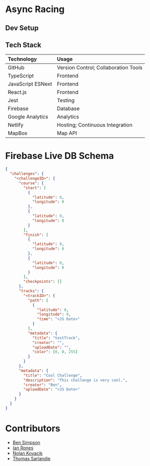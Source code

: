 # Async Racing

<!-- Add description of app here. -->

## Dev Setup

<!-- Introduce the step-by-step guide to set up and contribute to the project. -->

## Tech Stack

| Technology        | Usage                                |
| :---------------- | :----------------------------------- |
| GitHub            | Version Control; Collaboration Tools |
| TypeScript        | Frontend                             |
| JavaScript ESNext | Frontend                             |
| React.js          | Frontend                             |
| Jest              | Testing                              |
| Firebase          | Database                             |
| Google Analytics  | Analytics                            |
| Netlify           | Hosting; Continuous Integration      |
| MapBox            | Map API                              |

# Firebase Live DB Schema

```json
{
  "challenges": {
    "<challengeID>": {
      "course": {
        "start": [
          {
            "latitude": 0,
            "longitude": 0
          },
          {
            "latitude": 0,
            "longitude": 0
          }
        ],
        "finish": [
          {
            "latitude": 0,
            "longitude": 0
          },
          {
            "latitude": 0,
            "longitude": 0
          }
        ],
        "checkpoints": []
      },
      "tracks": {
        "<trackID>": {
          "path": [
            {
              "latitude": 0,
              "longitude": 0,
              "time": "<JS Date>"
            }
          ],
          "metadata": {
            "title": "testTrack",
            "creator": "",
            "uploadDate": "",
            "color": [0, 0, 255]
          }
        }
      },
      "metadata": {
        "title": "Cool Challenge",
        "description": "This challenge is very cool.",
        "creator": "Ben",
        "uploadDate": "<JS Date>"
      }
    }
  }
}
```

# Contributors

- [Ben Simpson]
- [Ian Rones]
- [Nolan Kovacik]
- [Thomas Sarlandie]

[ben simpson]: #
[ian rones]: #
[nolan kovacik]: https://github.com/noltron000
[thomas sarlandie]: #
